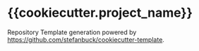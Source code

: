 # {{cookiecutter.project_name}}

Repository Template generation powered by https://github.com/stefanbuck/cookiecutter-template.

